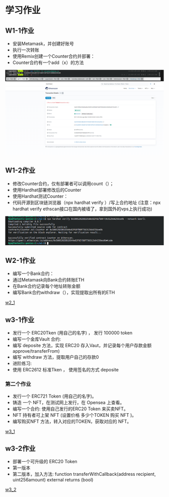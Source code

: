 #  学习作业


## W1-1作业
* 安装Metamask，并创建好账号
* 执行一次转账
* 使用Remix创建一个Counter合约并部署：
*   Counter合约有一个add（x）的方法

![w1_1_1](https://github.com/hadesjaky/LearnSol2/blob/master/w1_1/w1_1.png)
![w1_1_2](https://github.com/hadesjaky/LearnSol2/blob/master/w1_1/w1_1_2.png)

## W1-2作业
* 修改Counter合约，仅有部署者可以调用count（）；
* 使用Hardhat部署修改后的Counter
* 使用Hardhat测试Counter：
* 代码开源到区块链浏览器（npx hardhat verify ）/写上合约地址
(注意：npx hardhat verify  ethscan接口在国内被墙了，拿到国外的vps上执行成功)

![w1_2](https://github.com/hadesjaky/LearnSol2/blob/master/w1_2/w1_2.png)

## W2-1作业
* 编写一个Bank合约：
*  通过Metamask向Bank合约转账ETH
*  在Bank合约记录每个地址转账金额
*  编写Bank合约withdraw（），实现提取出所有的ETH

[w2_1](https://github.com/hadesjaky/LearnSol2/tree/master/w2_1)

## w3-1作业
* 发行一个 ERC20Tken (用自己的名字) ， 发行 100000 token
* 编写一个金库Vault 合约:
* 编写 deposite 方法，实现 ERC20 存入Vaut，并记录每个用户存款金额 approve/transferFrom)
* 编写 withdraw 方法，提取用户自己的存款0
* 进阶练习:
* 使用 ERC2612 标准Tken ， 使用签名的方式 deposite
### 第二个作业
* 发行一个 ERC721 Token (用自己的名字)。
* 铸造 一个 NFT，在测试网上发行，在 Opensea 上查看。
* 编写一个合约: 使用自己发行的ERC20 Token 来买卖NFT。
* NFT 持有者可上架 NFT (设置价格 多少个TOKEN 购买 NFT )。
* 编写购买NFT 方法，转入对应的TOKEN，获取对应的 NFT。

[w3_1](https://github.com/hadesjaky/LearnSol2/tree/master/w3_1)

## w3-2作业
* 部署一个可升级的 ERC20 Token
* 第一版本
* 第二版本，加入方法: function transferWithCallback(address recipient, uint256amount) external returns (bool)

[w3_2](https://github.com/hadesjaky/LearnSol2/tree/master/w3_2)

